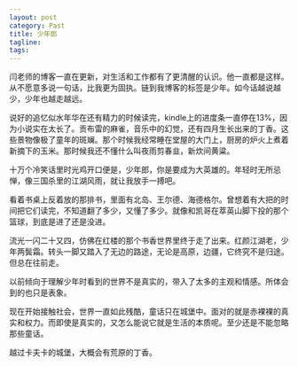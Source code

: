 ```yaml
---
layout: post
category: Past
title: 少年郎  
tagline:
tags: 
---
```


闫老师的博客一直在更新，对生活和工作都有了更清醒的认识。他一直都是这样。从不愿意多说一句话，比我更为固执。链到我博客的标签是少年。如今话越说越少，少年也越走越远。

说好的追忆似水年华在还有精力的时候读完，kindle上的进度条一直停在13%，因为小说实在太长了。贡布雷的麻雀，音乐中的幻觉，还有四月生长出来的丁香。这些景物像极了童年的斑斓。那个时候我经常睡在堂屋的大门上，厨房的炉火上煮着新摘下的玉米。那时候我还不懂什么叫夜雨剪春韭，新炊间黄粱。

十万个冷笑话里时光鸡开口便是，少年郎，你是要成为大英雄的。年轻时无所忌惮，像三国杀里的江湖风雨，就让我放手一搏吧。

看着书桌上反着放的那排书，里面有北岛、王尔德、海德格尔。曾想着有大把的时间把它们读完，不知道翻了多少，又懂了多少。就像和凯哥在萃英山脚下投的那个篮球，到底是进了还是没进。

流光一闪二十又四，仿佛在红楼的那个书香世界里终于走了出来。红颜江湖老，少年两鬓霜。转头一脚又踏入了无边的路途，无论是高原，边疆，它终究不是归途。但总在往前走。

以前倾向于理解少年时看到的世界不是真实的，带入了太多的主观和情感。所体会到的也只是表象。

现在开始接触社会，世界一直如此残酷，童话只在城堡中。面对的就是赤裸裸的真实和权力。而即使是真实的，又怎么能说它就是生活的本质呢。至少还是不能忽略那些童话。

越过卡夫卡的城堡，大概会有荒原的丁香。
